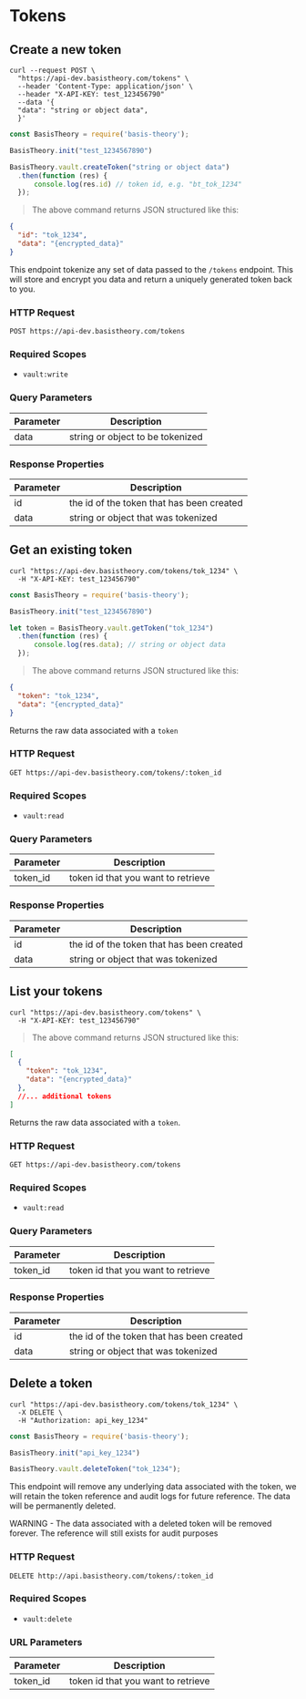 # Tokens

## Create a new token

```shell
curl --request POST \
  "https://api-dev.basistheory.com/tokens" \
  --header 'Content-Type: application/json' \
  --header "X-API-KEY: test_123456790"
  --data '{
  "data": "string or object data",
  }'
```

```javascript
const BasisTheory = require('basis-theory');

BasisTheory.init("test_1234567890")

BasisTheory.vault.createToken("string or object data")
  .then(function (res) { 
      console.log(res.id) // token id, e.g. "bt_tok_1234" 
  });
```

> The above command returns JSON structured like this:

```json
{
  "id": "tok_1234",
  "data": "{encrypted_data}"
}
```

This endpoint tokenize any set of data passed to the `/tokens` endpoint. This will store and encrypt you data and return a uniquely generated token back to you. 

### HTTP Request

`POST https://api-dev.basistheory.com/tokens`

### Required Scopes

- `vault:write`

### Query Parameters

Parameter | Description
--------- | -----------
data | string or object to be tokenized

### Response Properties

Parameter | Description
--------- | -----------
id | the id of the token that has been created
data | string or object that was tokenized

## Get an existing token

```shell
curl "https://api-dev.basistheory.com/tokens/tok_1234" \
  -H "X-API-KEY: test_123456790"
```

```javascript
const BasisTheory = require('basis-theory');

BasisTheory.init("test_1234567890")

let token = BasisTheory.vault.getToken("tok_1234")
  .then(function (res) { 
      console.log(res.data); // string or object data 
  });
```

> The above command returns JSON structured like this:

```json
{
  "token": "tok_1234",
  "data": "{encrypted_data}"
}
```

Returns the raw data associated with a `token`

### HTTP Request

`GET https://api-dev.basistheory.com/tokens/:token_id`

### Required Scopes

- `vault:read`

### Query Parameters

Parameter | Description
--------- | -----------
token_id | token id that you want to retrieve

### Response Properties

Parameter | Description
--------- | -----------
id | the id of the token that has been created
data | string or object that was tokenized


## List your tokens

```shell
curl "https://api-dev.basistheory.com/tokens" \
  -H "X-API-KEY: test_123456790"
```

> The above command returns JSON structured like this:

```json
[
  {
    "token": "tok_1234",
    "data": "{encrypted_data}"
  },
  //... additional tokens
]
```

Returns the raw data associated with a `token`.

### HTTP Request

`GET https://api-dev.basistheory.com/tokens`

### Required Scopes

- `vault:read`

### Query Parameters

Parameter | Description
--------- | -----------
token_id | token id that you want to retrieve

### Response Properties

Parameter | Description
--------- | -----------
id | the id of the token that has been created
data | string or object that was tokenized

## Delete a token

```shell
curl "https://api-dev.basistheory.com/tokens/tok_1234" \
  -X DELETE \
  -H "Authorization: api_key_1234"
```

```javascript
const BasisTheory = require('basis-theory');

BasisTheory.init("api_key_1234")

BasisTheory.vault.deleteToken("tok_1234");
```

This endpoint will remove any underlying data associated with the token, we will retain the token reference and audit logs for future reference. The data will be permanently deleted.

<aside class="warning">
WARNING - The data associated with a deleted token will be removed forever. The reference will still exists for audit purposes
</aside>

### HTTP Request

`DELETE http://api.basistheory.com/tokens/:token_id`

### Required Scopes

- `vault:delete`

### URL Parameters

Parameter | Description
--------- | -----------
token_id | token id that you want to retrieve

